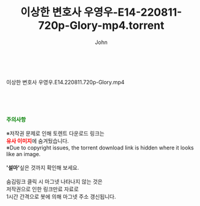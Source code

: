 ﻿---
layout: post
title:  "이상한 변호사 우영우-E14-220811-720p-Glory-mp4.torrent"
author: John
categories: [ 드라마 ]
tags: [  ]
image:  
description: "이상한 변호사 우영우-E14-220811-720p-Glory-mp4 torrent 정보 공유"
toc: true
toc_sticky: true
---

<br>
<div class="view-img">
<a class="view_image" href="http://torrentmobile61.com/bbs/view_image.php?fn=%2Fdata%2Ffile%2Fdrama%2F3735183265_h1WFuY9L_81d8761cc471809f2a984b1f95003c877b21c60e.jpg" target="_blank"><img alt="" class="img-tag" content="http://torrentmobile61.com/data/file/drama/3735183265_h1WFuY9L_81d8761cc471809f2a984b1f95003c877b21c60e.jpg" itemprop="image" src="http://torrentmobile61.com/data/file/drama/3735183265_h1WFuY9L_81d8761cc471809f2a984b1f95003c877b21c60e.jpg"/></a></div><div class="view-content" itemprop="description">
<p>이상한 변호사 우영우.E14.220811.720p-Glory.mp4<br/></p> </div>
    
<br><br><br>
<p data-ke-size="size16"><b><span style="color: green;">주의사항</span></b><br /><br />※저작권 문제로 인해 토렌트 다운로드 링크는<br /><b><span style="color: red;">유사 이미지</span></b>에 숨겨뒀습니다.<br />※Due to copyright issues, the torrent download link is hidden where it looks like an image.<br /><br /><b>'설마'</b>싶은 것까지 확인해 보세요.<br /><br />숨김링크 클릭 시 마그넷 나타나지 않는 것은<br />저작권으로 인한 링크만료 자료로<br />1시간 간격으로 봇에 의해 마그넷 주소 갱신됩니다.</p>
